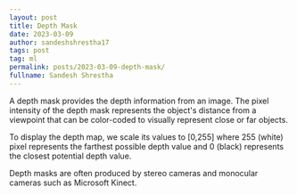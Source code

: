 ```yaml
---
layout: post
title: Depth Mask
date: 2023-03-09
author: sandeshshrestha17
tags: post
tag: ml
permalink: posts/2023-03-09-depth-mask/
fullname: Sandesh Shrestha
---
```



A depth mask provides the depth information from an image. The pixel intensity
of the depth mask represents the object's distance from a viewpoint that can be
color-coded to visually represent close or far objects. 


To display the depth map, we scale its values to [0,255] where 255 (white) pixel
represents the farthest possible depth value and 0 (black) represents the
closest potential depth value.


Depth masks are often produced by stereo cameras and monocular cameras such as
Microsoft Kinect.


